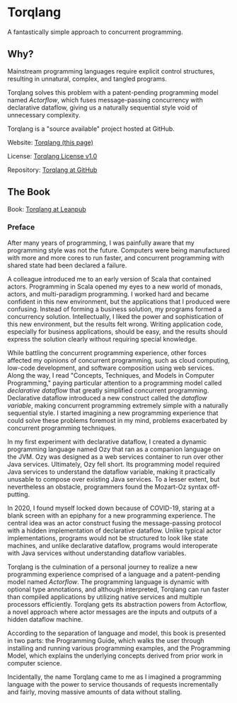 # Torqlang

A fantastically simple approach to concurrent programming.

## Why? 

Mainstream programming languages require explicit control structures, resulting in unnatural, complex, and tangled programs.

Torqlang solves this problem with a patent-pending programming model named *Actorflow*, which fuses message-passing concurrency with declarative dataflow, giving us a naturally sequential style void of unnecessary complexity.

Torqlang is a "source available" project hosted at GitHub.

Website: [Torqlang (this page)](http://torqlang.github.io)

License: [Torqlang License v1.0](http://torqlang.github.io/licensing/torqlang-license-v1_0)

Repository: [Torqlang at GitHub](https://github.com/torqlang)

## The Book

Book: [Torqlang at Leanpub](https://leanpub.com/torqlang)

### Preface

After many years of programming, I was painfully aware that my programming style was not the future. Computers were being manufactured with more and more cores to run faster, and concurrent programming with shared state had been declared a failure.

A colleague introduced me to an early version of Scala that contained actors. Programming in Scala opened my eyes to a new world of monads, actors, and multi-paradigm programming. I worked hard and became confident in this new environment, but the applications that I produced were confusing. Instead of forming a business solution, my programs formed a concurrency solution. Intellectually, I liked the power and sophistication of this new environment, but the results felt wrong. Writing application code, especially for business applications, should be easy, and the results should express the solution clearly without requiring special knowledge.

While battling the concurrent programming experience, other forces affected my opinions of concurrent programming, such as cloud computing, low-code development, and software composition using web services. Along the way, I read "Concepts, Techniques, and Models in Computer Programming," paying particular attention to a programming model called *declarative dataflow* that greatly simplified concurrent programming. Declarative dataflow introduced a new construct called the *dataflow variable*, making concurrent programming extremely simple with a naturally sequential style. I started imagining a new programming experience that could solve these problems foremost in my mind, problems exacerbated by concurrent programming techniques.

In my first experiment with declarative dataflow, I created a dynamic programming language named Ozy that ran as a companion language on the JVM. Ozy was designed as a web services container to run over other Java services. Ultimately, Ozy fell short. Its programming model required Java services to understand the dataflow variable, making it practically unusable to compose over existing Java services. To a lesser extent, but nevertheless an obstacle, programmers found the Mozart-Oz syntax off-putting.

In 2020, I found myself locked down because of COVID-19, staring at a blank screen with an epiphany for a new programming experience. The central idea was an actor construct fusing the message-passing protocol with a hidden implementation of declarative dataflow. Unlike typical actor implementations, programs would not be structured to look like state machines, and unlike declarative dataflow, programs would interoperate with Java services without understanding dataflow variables.

Torqlang is the culmination of a personal journey to realize a new programming experience comprised of a language and a patent-pending model named *Actorflow*. The programming language is dynamic with optional type annotations, and although interpreted, Torqlang can run faster than compiled applications by utilizing native services and multiple processors efficiently. Torqlang gets its abstraction powers from Actorflow, a novel approach where actor messages are the inputs and outputs of a hidden dataflow machine.

According to the separation of language and model, this book is presented in two parts: the Programming Guide, which walks the user through installing and running various programming examples, and the Programming Model, which explains the underlying concepts derived from prior work in computer science.

Incidentally, the name Torqlang came to me as I imagined a programming language with the power to service thousands of requests incrementally and fairly, moving massive amounts of data without stalling.
